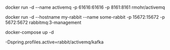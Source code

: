docker run -d --name activemq -p 61616:61616 -p 8161:8161 rmohr/activemq

docker run -d --hostname my-rabbit --name some-rabbit -p 15672:15672 -p 5672:5672 rabbitmq:3-management

docker-compose up -d

-Dspring.profiles.active=rabbit/activemq/kafka
